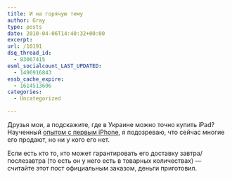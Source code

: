 ```yaml
---
title: И на горячую тему
author: Gray
type: posts
date: 2010-04-06T14:40:32+00:00
excerpt:
url: /10191
dsq_thread_id:
  - 83067415
esml_socialcount_LAST_UPDATED:
  - 1496916843
essb_cache_expire:
  - 1614513606
categories:
  - Uncategorized

---
```








Друзья мои, а&nbsp;подскажите, где в&nbsp;Украине можно точно купить iPad? Наученный <a href="http://www.searchengines.ru/blog/archives/008952.html" target="_blank">опытом с&nbsp;первым iPhone</a>, я&nbsp;подозреваю, что сейчас многие его продают, но&nbsp;ни&nbsp;у&nbsp;кого его нет.

Если есть кто то, кто может гарантировать его доставку завтра/послезавтра (то&nbsp;есть он&nbsp;у&nbsp;него есть в&nbsp;товарных количествах)&nbsp;&mdash; считайте этот пост официальным заказом, деньги приготовил.